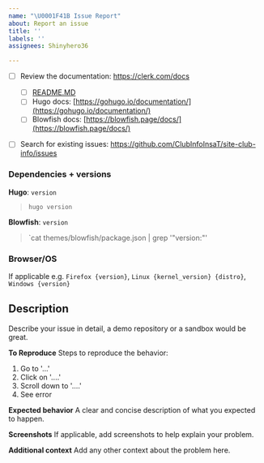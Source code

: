 ```yaml
---
name: "\U0001F41B Issue Report"
about: Report an issue
title: ''
labels: ''
assignees: Shinyhero36

---
```


<!-- Requirements: please go through this checklist before opening a new issue -->

- [ ] Review the documentation: https://clerk.com/docs
  - [ ] [README.MD](https://github.com/ClubInfoInsaT/site-club-info/blob/main/README.MD)
  - [ ] Hugo docs: [https://gohugo.io/documentation/](https://gohugo.io/documentation/)
  - [ ] Blowfish docs: [https://blowfish.page/docs/](https://blowfish.page/docs/)
- [ ] Search for existing issues: https://github.com/ClubInfoInsaT/site-club-info/issues


### Dependencies + versions

**Hugo**: `version`
> `hugo version`

**Blowfish**: `version`
> `cat themes/blowfish/package.json | grep '"version:"'

### Browser/OS
If applicable e.g. `Firefox {version}`, `Linux {kernel_version} {distro}`, `Windows {version}`

## Description
Describe your issue in detail, a demo repository or a sandbox would be great.

**To Reproduce**
Steps to reproduce the behavior:
1. Go to '...'
2. Click on '....'
3. Scroll down to '....'
4. See error

**Expected behavior**
A clear and concise description of what you expected to happen.

**Screenshots**
If applicable, add screenshots to help explain your problem.

**Additional context**
Add any other context about the problem here.
